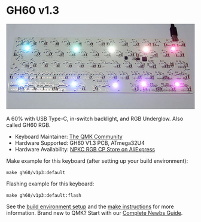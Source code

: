 # GH60 v1.3

![GH60 v1.3](https://raw.githubusercontent.com/noroadsleft/qmk_images/master/keyboards/gh60/v1p3/pcb_bottom.jpg)

A 60% with USB Type-C, in-switch backlight, and RGB Underglow. Also called GH60 RGB.

* Keyboard Maintainer: [The QMK Community](https://github.com/qmk)
* Hardware Supported: GH60 V1.3 PCB, ATmega32U4
* Hardware Availability: [NPKC RGB CP Store on AliExpress](https://www.aliexpress.com/i/32851321035.html)

Make example for this keyboard (after setting up your build environment):

    make gh60/v1p3:default

Flashing example for this keyboard:

    make gh60/v1p3:default:flash

See the [build environment setup](https://docs.qmk.fm/#/getting_started_build_tools) and the [make instructions](https://docs.qmk.fm/#/getting_started_make_guide) for more information. Brand new to QMK? Start with our [Complete Newbs Guide](https://docs.qmk.fm/#/newbs).
